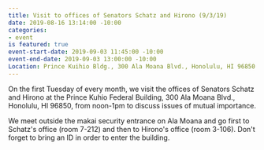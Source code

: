 ```yaml
---
title: Visit to offices of Senators Schatz and Hirono (9/3/19)
date: 2019-08-16 13:14:00 -10:00
categories:
- event
is featured: true
event-start-date: 2019-09-03 11:45:00 -10:00
event-end-date: 2019-09-03 13:00:00 -10:00
Location: Prince Kuihio Bldg., 300 Ala Moana Blvd., Honolulu, HI 96850
---
```


On the first Tuesday of every month, we visit the offices of Senators Schatz and Hirono at the Prince Kuhio Federal Building, 300 Ala Moana Blvd., Honolulu, HI 96850, from noon-1pm to discuss issues of mutual importance.

We meet outside the makai security entrance on Ala Moana and go first to Schatz's office (room 7-212) and then to Hirono's office (room 3-106). Don't forget to bring an ID in order to enter the building.